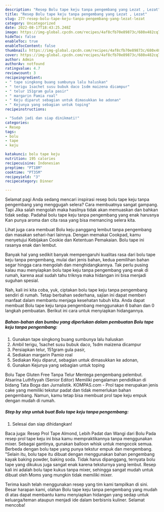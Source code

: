 ```yaml
---
description: "Resep Bolu tape keju tanpa pengembang yang Lezat , Lezat"
title: "Resep Bolu tape keju tanpa pengembang yang Lezat , Lezat"
slug: 277-resep-bolu-tape-keju-tanpa-pengembang-yang-lezat-lezat
category: Uncategorized
date: 2022-08-17T18:43:25.248Z
image: https://img-global.cpcdn.com/recipes/4af8cfb70e89873c/680x482cq70/bolu-tape-keju-tanpa-pengembang-foto-resep-utama.jpg
hideToc: false
enableToc: true
enableTocContent: false
thumbnail: https://img-global.cpcdn.com/recipes/4af8cfb70e89873c/680x482cq70/bolu-tape-keju-tanpa-pengembang-foto-resep-utama.jpg
cover: https://img-global.cpcdn.com/recipes/4af8cfb70e89873c/680x482cq70/bolu-tape-keju-tanpa-pengembang-foto-resep-utama.jpg
author: Admin
authorAv: notfound
ratingvalue: 4.7
reviewcount: 3
recipeingredient:
- " tape singkong buang sumbunya lalu haluskan"
- " terigu 1sachet susu bubuk daco 1sdm maizena dicampur"
- " telur 151gram gula pasir"
- " margarin Pamia roal"
- " Keju diparut sebagian untuk dimasukkan ke adonan"
- " Kejunya yang sebagian untuk toping"
recipeinstructions:

- "Sudah jadi dan siap dinikmati!"
categories:
- Resep
tags:
- bolu
- tape
- keju

katakunci: bolu tape keju 
nutrition: 195 calories
recipecuisine: Indonesian
preptime: "PT18M"
cooktime: "PT35M"
recipeyield: "3"
recipecategory: Dinner

---
```



Selamat pagi Anda sedang mencari inspirasi resep bolu tape keju tanpa pengembang yang menggugah selera? Cara membuatnya sangat gampang. Tapi Jika salah mengolah maka hasilnya tidak akan memuaskan dan bahkan tidak sedap. Padahal bolu tape keju tanpa pengembang yang enak harusnya Kan punya aroma dan cita rasa yang bisa memancing selera kita.


Lihat juga cara membuat Bolu keju panggang lembut tanpa pengembang dan masakan sehari-hari lainnya. Dengan memakai Cookpad, kamu menyetujui Kebijakan Cookie dan Ketentuan Pemakaian. Bolu tape ini rasanya enak dan lembut.

Banyak hal yang sedikit banyak mempengaruhi kualitas rasa dari bolu tape keju tanpa pengembang, mulai dari jenis bahan, kedua pemilihan bahan segar hingga cara mengolah dan menghidangkannya. Tak perlu pusing kalau mau menyiapkan bolu tape keju tanpa pengembang yang enak di rumah, karena asal sudah tahu triknya maka hidangan ini bisa menjadi suguhan spesial.


Nah, kali ini kita coba, yuk, ciptakan bolu tape keju tanpa pengembang sendiri di rumah. Tetap berbahan sederhana, sajian ini dapat memberi manfaat dalam membantu menjaga kesehatan tubuh kita. Anda dapat membuat Bolu tape keju tanpa pengembang menggunakan 6 bahan dan 0 langkah pembuatan. Berikut ini cara untuk menyiapkan hidangannya.

<!--inarticleads1-->

##### Bahan-bahan dan bumbu yang diperlukan dalam pembuatan Bolu tape keju tanpa pengembang:

1. Gunakan  tape singkong buang sumbunya lalu haluskan
1. Ambil  terigu, 1sachet susu bubuk da*co*, 1sdm maizena dicampur
1. Persiapkan  telur, 151gram gula pasir,
1. Sediakan  margarin Pa*mia ro*al
1. Sediakan  Keju diparut, sebagian untuk dimasukkan ke adonan,
1. Gunakan  Kejunya yang sebagian untuk toping


Bolu Tape Gluten Free Tanpa Telur Mentega pengembang pelembut. Atsarina Luthfiyyah (Senior Editor) Memiliki pengalaman pendidikan di bidang Tata Boga dan Jurnalistik. KOMPAS.com - Prol tape merupakan jenis cake yang memiliki tekstur padat dan tidak memerlukan bahan pengembang. Namun, kamu tetap bisa membuat prol tape keju empuk dengan mudah di rumah. 

<!--inarticleads2-->

##### Step by step untuk buat Bolu tape keju tanpa pengembang:


1. Selesai dan siap dihidangkan!

Baca juga: Resep Prol Tape Almond, Lebih Padat dan Wangi dari Bolu Pada resep prol tape keju ini bisa kamu mempraktikannya tanpa menggunakan mixer. Sebagai gantinya, gunakan balloon whisk untuk mengocok semua. Berbeda dengan bolu tape yang punya tekstur empuk dan mengembang. &#34;Selain itu, bolu tape itu dibuat dengan menggunakan bahan pengembang kayak baking powder, baking soda. Tidak harus dipanggang, ternyata bolu tape yang dikukus juga sangat enak karena teksturnya yang lembut. Resep kali ini adalah bolu tape kukus tanpa mixer, sehingga sangat mudah untuk dibuat oleh Moms yang mungkin tidak memiliki mixer. 

Terima kasih telah menggunakan resep yang tim kami tampilkan di sini. Besar harapan kami, olahan Bolu tape keju tanpa pengembang yang mudah di atas dapat membantu kamu menyiapkan hidangan yang sedap untuk keluarga/teman ataupun menjadi ide dalam berbisnis kuliner. Selamat mencoba!
